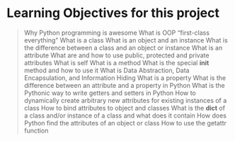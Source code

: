 # Learning Objectives for this project
> Why Python programming is awesome
> What is OOP
> “first-class everything”
> What is a class
> What is an object and an instance
> What is the difference between a class and an object or instance
> What is an attribute
> What are and how to use public, protected and private attributes
> What is self
> What is a method
> What is the special __init__ method and how to use it
> What is Data Abstraction, Data Encapsulation, and Information Hiding
> What is a property
> What is the difference between an attribute and a property in Python
> What is the Pythonic way to write getters and setters in Python
> How to dynamically create arbitrary new attributes for existing instances of a class
> How to bind attributes to object and classes
> What is the __dict__ of a class and/or instance of a class and what does it contain
> How does Python find the attributes of an object or class
> How to use the getattr function
